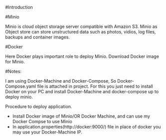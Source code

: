 #Introduction

#Minio 

Minio is cloud object storage server compatible with Amazon S3.
Minio as Object store can store unstructured data such as photos, vidios, log files, backups and container images.

#Docker

Here Docker plays important role to deploy Minio.
Download Docker image for Minio.

#Notes:

I am using Docker-Machine and Docker-Compose, So Docker-Compose.yaml file is attached in project.
For this you just need to install Docker on your PC and install Docker-Machine and docker-compose up to deploy minio.

Procedure to deploy application.
- Install Docker image of Minio/OR Docker Machine, and can use my Docker Compse to use Minio
- In application.properties(http://docker:9000/) file in place of docker you may use your Docker-Machine IP. 
